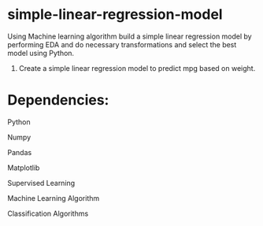 # simple-linear-regression-model
Using Machine learning algorithm build a simple linear regression model by performing EDA and do necessary transformations and select the best model using Python.
1. Create a simple linear regression model to predict mpg based on weight.

# Dependencies:
Python

Numpy

Pandas

Matplotlib

Supervised Learning

Machine Learning Algorithm

Classification Algorithms
